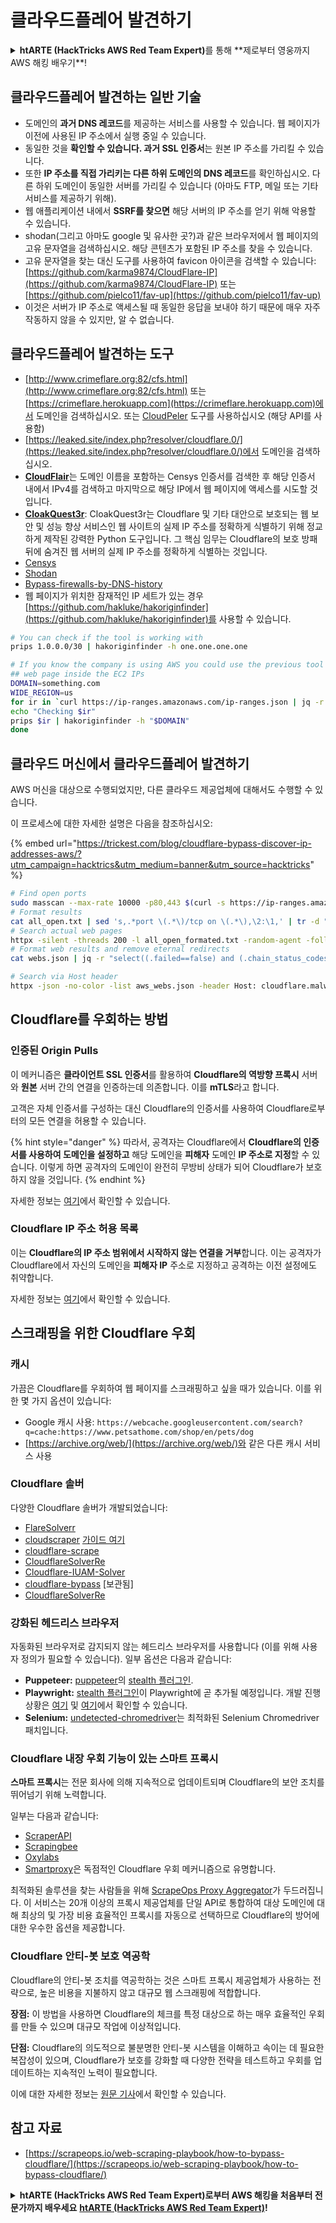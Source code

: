 # 클라우드플레어 발견하기

<details>

<summary><strong>htARTE (HackTricks AWS Red Team Expert)</strong>를 통해 **제로부터 영웅까지 AWS 해킹 배우기**!</summary>

HackTricks를 지원하는 다른 방법:

* **회사를 HackTricks에서 광고**하거나 **PDF로 HackTricks 다운로드**하려면 [**구독 요금제**](https://github.com/sponsors/carlospolop)를 확인하세요!
* [**공식 PEASS & HackTricks 스왜그**](https://peass.creator-spring.com)를 구입하세요
* [**The PEASS Family**](https://opensea.io/collection/the-peass-family)를 발견하세요. 당사의 독점 [**NFTs**](https://opensea.io/collection/the-peass-family) 컬렉션
* **💬 [디스코드 그룹](https://discord.gg/hRep4RUj7f)** 또는 [텔레그램 그룹](https://t.me/peass)에 **가입**하거나 **트위터** 🐦 [**@carlospolopm**](https://twitter.com/hacktricks\_live)**를 팔로우**하세요.
* **HackTricks** 및 **HackTricks Cloud** github 저장소에 PR을 제출하여 해킹 트릭을 **공유**하세요.

</details>

## 클라우드플레어 발견하는 일반 기술

* 도메인의 **과거 DNS 레코드**를 제공하는 서비스를 사용할 수 있습니다. 웹 페이지가 이전에 사용된 IP 주소에서 실행 중일 수 있습니다.
* 동일한 것을 **확인할 수 있습니다. 과거 SSL 인증서**는 원본 IP 주소를 가리킬 수 있습니다.
* 또한 **IP 주소를 직접 가리키는 다른 하위 도메인의 DNS 레코드**를 확인하십시오. 다른 하위 도메인이 동일한 서버를 가리킬 수 있습니다 (아마도 FTP, 메일 또는 기타 서비스를 제공하기 위해).
* 웹 애플리케이션 내에서 **SSRF를 찾으면** 해당 서버의 IP 주소를 얻기 위해 악용할 수 있습니다.
* shodan(그리고 아마도 google 및 유사한 곳?)과 같은 브라우저에서 웹 페이지의 고유 문자열을 검색하십시오. 해당 콘텐츠가 포함된 IP 주소를 찾을 수 있습니다.
* 고유 문자열을 찾는 대신 도구를 사용하여 favicon 아이콘을 검색할 수 있습니다: [https://github.com/karma9874/CloudFlare-IP](https://github.com/karma9874/CloudFlare-IP) 또는 [https://github.com/pielco11/fav-up](https://github.com/pielco11/fav-up)
* 이것은 서버가 IP 주소로 액세스될 때 동일한 응답을 보내야 하기 때문에 매우 자주 작동하지 않을 수 있지만, 알 수 없습니다.

## 클라우드플레어 발견하는 도구

* [http://www.crimeflare.org:82/cfs.html](http://www.crimeflare.org:82/cfs.html) 또는 [https://crimeflare.herokuapp.com](https://crimeflare.herokuapp.com)에서 도메인을 검색하십시오. 또는 [CloudPeler](https://github.com/zidansec/CloudPeler) 도구를 사용하십시오 (해당 API를 사용함)
* [https://leaked.site/index.php?resolver/cloudflare.0/](https://leaked.site/index.php?resolver/cloudflare.0/)에서 도메인을 검색하십시오.
* [**CloudFlair**](https://github.com/christophetd/CloudFlair)는 도메인 이름을 포함하는 Censys 인증서를 검색한 후 해당 인증서 내에서 IPv4를 검색하고 마지막으로 해당 IP에서 웹 페이지에 액세스를 시도할 것입니다.
* [**CloakQuest3r**](https://github.com/spyboy-productions/CloakQuest3r): CloakQuest3r는 Cloudflare 및 기타 대안으로 보호되는 웹 보안 및 성능 향상 서비스인 웹 사이트의 실제 IP 주소를 정확하게 식별하기 위해 정교하게 제작된 강력한 Python 도구입니다. 그 핵심 임무는 Cloudflare의 보호 방패 뒤에 숨겨진 웹 서버의 실제 IP 주소를 정확하게 식별하는 것입니다.
* [Censys](https://search.censys.io/)
* [Shodan](https://shodan.io/)
* [Bypass-firewalls-by-DNS-history](https://github.com/vincentcox/bypass-firewalls-by-DNS-history)
* 웹 페이지가 위치한 잠재적인 IP 세트가 있는 경우 [https://github.com/hakluke/hakoriginfinder](https://github.com/hakluke/hakoriginfinder)를 사용할 수 있습니다.
```bash
# You can check if the tool is working with
prips 1.0.0.0/30 | hakoriginfinder -h one.one.one.one

# If you know the company is using AWS you could use the previous tool to search the
## web page inside the EC2 IPs
DOMAIN=something.com
WIDE_REGION=us
for ir in `curl https://ip-ranges.amazonaws.com/ip-ranges.json | jq -r '.prefixes[] | select(.service=="EC2") | select(.region|test("^us")) | .ip_prefix'`; do
echo "Checking $ir"
prips $ir | hakoriginfinder -h "$DOMAIN"
done
```
## 클라우드 머신에서 클라우드플레어 발견하기

AWS 머신을 대상으로 수행되었지만, 다른 클라우드 제공업체에 대해서도 수행할 수 있습니다.

이 프로세스에 대한 자세한 설명은 다음을 참조하십시오:

{% embed url="https://trickest.com/blog/cloudflare-bypass-discover-ip-addresses-aws/?utm_campaign=hacktrics&utm_medium=banner&utm_source=hacktricks" %}
```bash
# Find open ports
sudo masscan --max-rate 10000 -p80,443 $(curl -s https://ip-ranges.amazonaws.com/ip-ranges.json | jq -r '.prefixes[] | select(.service=="EC2") | .ip_prefix' | tr '\n' ' ') | grep "open"  > all_open.txt
# Format results
cat all_open.txt | sed 's,.*port \(.*\)/tcp on \(.*\),\2:\1,' | tr -d " " > all_open_formated.txt
# Search actual web pages
httpx -silent -threads 200 -l all_open_formated.txt -random-agent -follow-redirects -json -no-color -o webs.json
# Format web results and remove eternal redirects
cat webs.json | jq -r "select((.failed==false) and (.chain_status_codes | length) < 9) | .url" | sort -u > aws_webs.json

# Search via Host header
httpx -json -no-color -list aws_webs.json -header Host: cloudflare.malwareworld.com -threads 250 -random-agent -follow-redirects -o web_checks.json
```
## Cloudflare를 우회하는 방법

### 인증된 Origin Pulls

이 메커니즘은 **클라이언트 SSL 인증서**를 활용하여 **Cloudflare의 역방향 프록시** 서버와 **원본** 서버 간의 연결을 인증하는데 의존합니다. 이를 **mTLS**라고 합니다.

고객은 자체 인증서를 구성하는 대신 Cloudflare의 인증서를 사용하여 Cloudflare로부터의 모든 연결을 허용할 수 있습니다.

{% hint style="danger" %}
따라서, 공격자는 Cloudflare에서 **Cloudflare의 인증서를 사용하여 도메인을 설정하고** 해당 도메인을 **피해자** 도메인 **IP 주소로 지정**할 수 있습니다. 이렇게 하면 공격자의 도메인이 완전히 무방비 상태가 되어 Cloudflare가 보호하지 않을 것입니다.
{% endhint %}

자세한 정보는 [여기](https://socradar.io/cloudflare-protection-bypass-vulnerability-on-threat-actors-radar/)에서 확인할 수 있습니다.

### Cloudflare IP 주소 허용 목록

이는 **Cloudflare의 IP 주소 범위에서 시작하지 않는 연결을 거부**합니다. 이는 공격자가 Cloudflare에서 자신의 도메인을 **피해자 IP** 주소로 지정하고 공격하는 이전 설정에도 취약합니다.

자세한 정보는 [여기](https://socradar.io/cloudflare-protection-bypass-vulnerability-on-threat-actors-radar/)에서 확인할 수 있습니다.

## 스크래핑을 위한 Cloudflare 우회

### 캐시

가끔은 Cloudflare를 우회하여 웹 페이지를 스크래핑하고 싶을 때가 있습니다. 이를 위한 몇 가지 옵션이 있습니다:

* Google 캐시 사용: `https://webcache.googleusercontent.com/search?q=cache:https://www.petsathome.com/shop/en/pets/dog`
* [https://archive.org/web/](https://archive.org/web/)와 같은 다른 캐시 서비스 사용

### Cloudflare 솔버

다양한 Cloudflare 솔버가 개발되었습니다:

* [FlareSolverr](https://github.com/FlareSolverr/FlareSolverr)
* [cloudscraper](https://github.com/VeNoMouS/cloudscraper) [가이드 여기](https://scrapeops.io/python-web-scraping-playbook/python-cloudscraper/)
* [cloudflare-scrape](https://github.com/Anorov/cloudflare-scrape)
* [CloudflareSolverRe](https://github.com/RyuzakiH/CloudflareSolverRe)
* [Cloudflare-IUAM-Solver](https://github.com/ninja-beans/cloudflare-iuam-solver)
* [cloudflare-bypass](https://github.com/devgianlu/cloudflare-bypass) \[보관됨]
* [CloudflareSolverRe](https://github.com/RyuzakiH/CloudflareSolverRe)

### 강화된 헤드리스 브라우저 <a href="#option-4-scrape-with-fortified-headless-browsers" id="option-4-scrape-with-fortified-headless-browsers"></a>

자동화된 브라우저로 감지되지 않는 헤드리스 브라우저를 사용합니다 (이를 위해 사용자 정의가 필요할 수 있습니다). 일부 옵션은 다음과 같습니다:

* **Puppeteer:** [puppeteer](https://github.com/puppeteer/puppeteer)의 [stealth 플러그인](https://github.com/berstend/puppeteer-extra/tree/master/packages/puppeteer-extra-plugin-stealth).
* **Playwright:** [stealth 플러그인](https://www.npmjs.com/package/playwright-stealth)이 Playwright에 곧 추가될 예정입니다. 개발 진행 상황은 [여기](https://github.com/berstend/puppeteer-extra/issues/454) 및 [여기](https://github.com/berstend/puppeteer-extra/tree/master/packages/playwright-extra)에서 확인할 수 있습니다.
* **Selenium:** [undetected-chromedriver](https://github.com/ultrafunkamsterdam/undetected-chromedriver)는 최적화된 Selenium Chromedriver 패치입니다.

### Cloudflare 내장 우회 기능이 있는 스마트 프록시 <a href="#option-5-smart-proxy-with-cloudflare-built-in-bypass" id="option-5-smart-proxy-with-cloudflare-built-in-bypass"></a>

**스마트 프록시**는 전문 회사에 의해 지속적으로 업데이트되며 Cloudflare의 보안 조치를 뛰어넘기 위해 노력합니다.

일부는 다음과 같습니다:

* [ScraperAPI](https://www.scraperapi.com/?fp\_ref=scrapeops)
* [Scrapingbee](https://www.scrapingbee.com/?fpr=scrapeops)
* [Oxylabs](https://oxylabs.go2cloud.org/aff\_c?offer\_id=7\&aff\_id=379\&url\_id=32)
* [Smartproxy](https://prf.hn/click/camref:1100loxdG/\[p\_id:1100l442001]/destination:https%3A%2F%2Fsmartproxy.com%2Fscraping%2Fweb)은 독점적인 Cloudflare 우회 메커니즘으로 유명합니다.

최적화된 솔루션을 찾는 사람들을 위해 [ScrapeOps Proxy Aggregator](https://scrapeops.io/proxy-aggregator/)가 두드러집니다. 이 서비스는 20개 이상의 프록시 제공업체를 단일 API로 통합하여 대상 도메인에 대해 최상의 및 가장 비용 효율적인 프록시를 자동으로 선택하므로 Cloudflare의 방어에 대한 우수한 옵션을 제공합니다.

### Cloudflare 안티-봇 보호 역공학 <a href="#option-6-reverse-engineer-cloudflare-anti-bot-protection" id="option-6-reverse-engineer-cloudflare-anti-bot-protection"></a>

Cloudflare의 안티-봇 조치를 역공학하는 것은 스마트 프록시 제공업체가 사용하는 전략으로, 높은 비용을 지불하지 않고 대규모 웹 스크래핑에 적합합니다.

**장점:** 이 방법을 사용하면 Cloudflare의 체크를 특정 대상으로 하는 매우 효율적인 우회를 만들 수 있으며 대규모 작업에 이상적입니다.

**단점:** Cloudflare의 의도적으로 불분명한 안티-봇 시스템을 이해하고 속이는 데 필요한 복잡성이 있으며, Cloudflare가 보호를 강화할 때 다양한 전략을 테스트하고 우회를 업데이트하는 지속적인 노력이 필요합니다.

이에 대한 자세한 정보는 [원문 기사](https://scrapeops.io/web-scraping-playbook/how-to-bypass-cloudflare/)에서 확인할 수 있습니다.

## 참고 자료

* [https://scrapeops.io/web-scraping-playbook/how-to-bypass-cloudflare/](https://scrapeops.io/web-scraping-playbook/how-to-bypass-cloudflare/)

<details>

<summary><strong>htARTE (HackTricks AWS Red Team Expert)로부터 AWS 해킹을 처음부터 전문가까지 배우세요</strong> <a href="https://training.hacktricks.xyz/courses/arte"><strong>htARTE (HackTricks AWS Red Team Expert)</strong></a><strong>!</strong></summary>

HackTricks를 지원하는 다른 방법:

* **HackTricks에서 회사를 홍보하거나 HackTricks를 PDF로 다운로드**하려면 [**구독 요금제**](https://github.com/sponsors/carlospolop)를 확인하세요!
* [**공식 PEASS & HackTricks 스왜그**](https://peass.creator-spring.com)를 구매하세요
* [**The PEASS Family**](https://opensea.io/collection/the-peass-family)를 발견하세요, 당사의 독점 [**NFTs**](https://opensea.io/collection/the-peass-family) 컬렉션
* **💬 [디스코드 그룹](https://discord.gg/hRep4RUj7f)에 가입**하거나 [텔레그램 그룹](https://t.me/peass)에 가입하거나 **트위터** 🐦 [**@carlospolopm**](https://twitter.com/hacktricks\_live)**를 팔로우**하세요.
* **HackTricks** 및 **HackTricks Cloud** 깃허브 저장소에 PR을 제출하여 **해킹 트릭을 공유**하세요.

</details>
